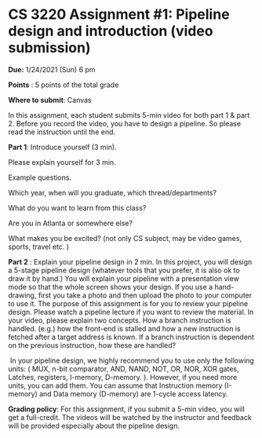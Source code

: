 # **CS 3220 Assignment #1: Pipeline design and introduction (video submission)** 

**Due:** 1/24/2021 (Sun) 6 pm

**Points** : 5 points of the total grade 

**Where to submit**: Canvas 

In this assignment, each student submits 5-min video for both part 1 & part 2. Before you record the video, you have to design a pipeline. So please read the instruction until the end. 

**Part 1**: Introduce yourself (3 min). 

Please explain yourself for 3 min.		

Example questions. 

Which year, when will you graduate, which thread/departments? 

What do you want to learn from this class? 

Are you in Atlanta or somewhere else? 

What makes you be excited? (not only CS subject, may be video games, sports, travel etc. )



**Part 2** : Explain your pipeline design in 2 min. In this project, you will design a 5-stage pipeline design (whatever tools that you prefer, it is also ok to draw it by hand.) You will explain your pipeline with a presentation view mode so that the whole screen shows your design. If you use a hand-drawing, first you take a photo and then upload the photo to your computer to use it. 
The purpose of this assignment is for you to review your pipeline design. Please watch a pipeline lecture if you want to review the material.
In your video, please explain two concepts. How a branch instruction is handled. (e.g.) how the front-end is stalled and how a new instruction is fetched after a target address is known. If a branch instruction is dependent on the previous instruction, how these are handled? 

​	In your pipeline design, we highly recommend you to use only the following units: ( MUX, n-bit comparator, AND, NAND, NOT, OR, NOR, XOR gates, Latches, registers, I-memory, D-memory. ). However, if you need more units, you can add them. You can assume that Instruction memory (I-memory) and Data memory (D-memory) are 1-cycle access latency. 

**Grading policy**: For this assignment, if you submit a 5-min video, you will get a full-credit.  The videos will be watched by the instructor and feedback will be provided especially about the pipeline design. 




